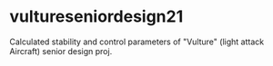 # vultureseniordesign21
Calculated stability and control parameters of "Vulture" (light attack Aircraft) senior design proj.
